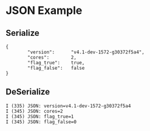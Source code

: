 # JSON Example

## Serialize
```
{
        "version":      "v4.1-dev-1572-g30372f5a4",
        "cores":        2,
        "flag_true":    true,
        "flag_false":   false
}
```

## DeSerialize
```
I (335) JSON: version=v4.1-dev-1572-g30372f5a4
I (345) JSON: cores=2
I (345) JSON: flag_true=1
I (345) JSON: flag_false=0
```

